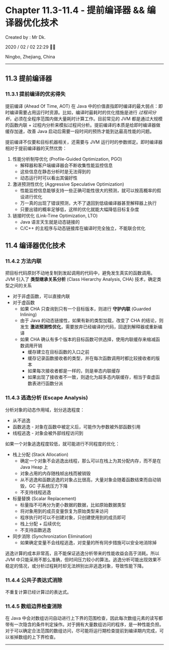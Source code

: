 # Chapter 11.3-11.4 - 提前编译器 && 编译器优化技术

Created by : Mr Dk.

2020 / 02 / 02 22:29 🧨🧧

Ningbo, Zhejiang, China

---

## 11.3 提前编译器

### 11.3.1 提前编译的优劣得失

提前编译 (Ahead Of Time, AOT) 在 Java 中的价值直指即时编译的最大弱点：即时编译需要占用运行时资源。比如，编译时最耗时的优化措施是进行 *过程间分析*，必须在全程序范围内做大量耗时计算工作。目前常见的 JVM 都是通过大规模的函数内联 + 过程内分析来模拟过程间分析。提前编译的本质是给即时编译器做缓存加速，改善 Java 启动后需要一段时间的预热才能到达最高性能的问题。

提前编译不仅要和目标机器相关，还需要与 JVM 运行时的参数绑定。即时编译器相对于提前编译器的天然优势：

1. 性能分析制导优化 (Profile-Guided Optimization, PGO)
    * 解释器和客户端编译器会不断收集性能监控信息
    * 这些信息在静态分析时是无法得到的
    * 动态运行时可以看出其偏好性
2. 激进预测性优化 (Aggressive Speculative Optimization)
    * 性能监控信息能够支持一些正确可能性很大的预测，就可以按高概率的假设进行优化
    * 万一真的出现了错误预测，大不了退回到低级编译器甚至解释器上执行
    * 只要出错的概率足够低，这样的优化就能大幅降低目标复杂度
3. 链接时优化 (Link-Time Optimization, LTO)
    * Java 语言天生就是动态链接的
    * C/C++ 的主程序与动态链接库在编译时完全独立，不能联合优化

## 11.4 编译器优化技术

### 11.4.2 方法内联

把目标代码原封不动地复制到发起调用的代码中，避免发生真实的函数调用。JVM 引入了 **类型继承关系分析** (Class Hierarchy Analysis, CHA) 技术，确定类型之间的关系

* 对于非虚函数，可以直接内联
* 对于虚函数
    * 如果 CHA 只查询到只有一个目标版本，则进行 **守护内联** (Guarded Inlining)
    * 由于 Java 的动态链接性，如果有新的类型加载，改变了 CHA 的结论，则发生 **激进预测性优化**，需要放弃已经编译的代码，回退到解释器或重新编译
    * 如果 CHA 确认有多个版本的目标函数可供选择，使用内联缓存来缩减函数调用开销
        * 缓存建立在目标函数的入口之前
        * 缓存记录函数接收者的类型，并在每次函数调用时都比较接收者的版本
        * 如果每次接收者都是一样的，则是单态内联缓存
        * 如果出现了接收者不一致，则退化为超多态内联缓存，相当于查虚函数表进行函数分派

### 11.4.3 逃逸分析 (Escape Analysis)

分析对象的动态作用域，划分逃逸程度：

* 从不逃逸
* 函数逃逸 - 对象在函数中被定义后，可能作为参数被外部函数引用
* 线程逃逸 - 对象会被外部线程访问到

如果一个对象逃逸程度较低，就可能进行不同程度的优化：

* 栈上分配 (Stack Allocation)
    * 确定一个对象不会逃逸出线程，那么可以在栈上为其分配内存，而不是在 Java Heap 上
    * 对象占用的内存随栈帧出栈而被销毁
    * 从不逃逸和函数逃逸的对象占比很高，大量对象会随着函数结束而自动销毁，GC 子系统压力下降
    * 不支持线程逃逸
* 标量替换 (Scalar Replacement)
    * 标量指不可再分为更小数据的数据，比如原始数据类型
    * 将对象用到的成员变量恢复为原始类型来访问
    * 程序执行时可以不创建对象，只创建使用到的成员即可
    * 栈上分配 + 后续优化
    * 不支持函数逃逸
* 同步消除 (Synchronization Elimination)
    * 如果确定变量不会线程逃逸，对变量的所有同步措施可以安全地消除掉

逃逸计算的成本非常高，且不能保证逃逸分析带来的性能收益会高于消耗。所以 JVM 中只能采用不那么准确，但时间压力较小的算法。逃逸分析可能出现效果不稳定的情况，或分析过程耗时却无法辨别出非逃逸对象，导致性能下降。

### 11.4.4 公共子表达式消除

不重复计算已经计算过的表达式。

### 11.4.5 数组边界检查消除

在 Java 中会对数组访问自动进行上下界的范围检查，因此每次数组元素的读写都带有一次隐含的条件判定操作。对于拥有大量数组访问的程序，是一种性能负担。对于可以确定合法范围的数组访问，尽可能将运行期检查提前到编译期内完成，可以省掉数组的上下界检查。

---

